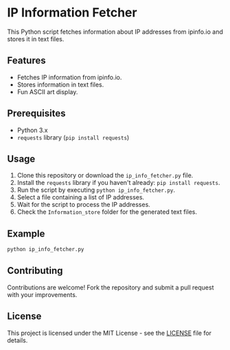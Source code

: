 # IP Information Fetcher

This Python script fetches information about IP addresses from ipinfo.io and stores it in text files.

## Features

- Fetches IP information from ipinfo.io.
- Stores information in text files.
- Fun ASCII art display.

## Prerequisites

- Python 3.x
- `requests` library (`pip install requests`)

## Usage

1. Clone this repository or download the `ip_info_fetcher.py` file.
2. Install the `requests` library if you haven't already: `pip install requests`.
3. Run the script by executing `python ip_info_fetcher.py`.
4. Select a file containing a list of IP addresses.
5. Wait for the script to process the IP addresses.
6. Check the `Information_store` folder for the generated text files.

## Example

```bash
python ip_info_fetcher.py
```

## Contributing

Contributions are welcome! Fork the repository and submit a pull request with your improvements.

## License

This project is licensed under the MIT License - see the [LICENSE](LICENSE) file for details.
